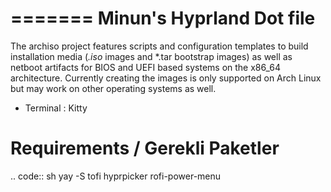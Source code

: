 =======
Minun's Hyprland Dot file
=======

The archiso project features scripts and configuration templates to build installation media (*.iso* images and
*.tar bootstrap images) as well as netboot artifacts for BIOS and UEFI based systems on the x86_64 architecture.
Currently creating the images is only supported on Arch Linux but may work on other operating systems as well.

- Terminal : Kitty

Requirements / Gerekli Paketler
============
.. code:: sh
    yay -S tofi hyprpicker rofi-power-menu 

